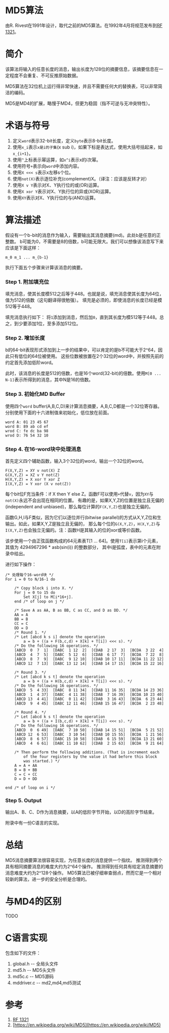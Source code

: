 # MD5算法
由R. Rivest在1991年设计，取代之前的MD5算法。在1992年4月将规范发布到[RF 1321]((https://www.ietf.org/rfc/rfc1321.txt))。

# 简介
该算法将输入的任意长度的消息，输出长度为128位的摘要信息，该摘要信息在一定程度不会重复、不可反推原始数据。

MD5算法在32位机上运行得非常快速，并且不需要任何大的替换表，可以非常简洁的编码。

MD5是MD4的扩展，略慢于MD4，但更为稳固（指不可逆与无冲突特性）。

# 术语与符号
1. 定义`word`表示32-bit长度，定义`byte`表示8-bit长度。
2. 使用`x_i`表示`x是i的子集`(x sub i)，如果下标是表达式，使用大括号括起来，如`x_{i+1}`。
3. 使用`^`上标表示幂运算，如`x^i`表示x的i次幂。
4. 使用符号`+`表示向`word`中添加内容。
5. 使用`X <<< s`表示x左移s个位。
6. 使用`not(X)`表示逐位补充(complement)X。（译注：应该是反转才对）
7. 使用`X v Y`表示对X、Y执行位的或(OR)运算。
8. 使用`X xor Y`表示对X、Y执行位的异或(XOR)运算。
9. 使用`XY`表示对X、Y执行位的与(AND)运算。

# 算法描述
假设有一个b-bit的消息作为输入，需要输出其消息摘要(md)。此处b是任意的正整数。
b可能为0，不需要是8的倍数，b可能无限大。我们可以想像该消息写下来应该是下面这样：
```
m_0 m_1 ... m_{b-1}
```
执行下面五个步骤来计算该消息的摘要。

### Step 1. 附加填充位
填充消息，使其长度模512之后等于448。也就是说，填充消息使其长度为64位，值为512的倍数（这句翻译得很勉强）。
填充是必须的，即使消息的长度已经是模512等于448。

填充消息执行如下：
将`1`添加到消息，然后加`0`，直到其长度为模512等于448。总之，到少要添加1位，至多添加512位。

### Step 2. 增加长度
b的64-bit表现形式添加到上一步的结果中，可以肯定的是b不可能大于2^64，因此只有低位的64位被使用。
这些位数被放置在2个32位的word中，并按照先前的约定首先添加低阶word。

此时，该消息的长度是512的倍数，也是16个word(32-bit)的倍数。使用`M[0 ... N-1]`表示所得到的消息，其中N是16的倍数。

### Step 3. 初始化MD Buffer
使用四个`word` buffer(A,B,C,D)来计算消息摘要，A,B,C,D都是一个32位寄存器。
分别使用下面的十六进制值来初始化，低位放在前面。
```
word A: 01 23 45 67
word B: 89 ab cd ef
wrod C: fe dc ba 98
wrod D: 76 54 32 10
```

### Step 4. 在16-word块中处理消息
首先定义四个辅助函数，输入3个32位的word，输出一个32位的word。
```
F(X,Y,Z) = XY v not(X) Z
G(X,Y,Z) = XZ v Y not(Z)
H(X,Y,Z) = X xor Y xor Z
I(X,Y,Z) = Y xor (X v not(Z)) 
```
每个bit位F充当条件：if X then Y else Z。函数F可以使用`+`代替`v`，因为`XY`与`not(X)`永远不会出现在相同的位置。
有趣的是，如果X,Y,Z的位置是独立且无偏的(independent and unbiased)，那么每位计算的`F(X,Y,Z)`也是独立无偏的。

函数G,H,I与F类似，因为它们以逐位并行(bitwise parallel)的方式从X,Y,Z位和生输出。如此，如果X,Y,Z是独立且无偏的，
那么每个位的`G(X,Y,Z)`，`H(X,Y,Z)`与`I(X,Y,Z)`也会独立无偏的。注：函数H是其输入的位的xor或等价函数。

该步使用一个由正弦函数构成的64元素表T[1 ... 64]。使用`T[i]`表示第i个元素，其值为 4294967296 * asb(sin(i)) 的整数部分，
其中i是弧度，表中的元素在附录中给出。

进行如下操作：
```
/* 处理每个16-word块 */
For i = 0 to N/16-1 do

	/* Copy block i into X. */
 	For j = 0 to 15 do
		Set X[j] to M[i*16+j].
 	end /* of loop on j */

	/* Save A as AA, B as BB, C as CC, and D as DD. */
    AA = A
    BB = B
  	CC = C
	DD = D
	/* Round 1. */
	/* Let [abcd k s i] denote the operation
		a = b + ((a + F(b,c,d) + X[k] + T[i]) <<< s). */
	/* Do the following 16 operations. */
	[ABCD  0  7  1]  [DABC  1 12  2]  [CDAB  2 17  3]  [BCDA  3 22  4]
	[ABCD  4  7  5]  [DABC  5 12  6]  [CDAB  6 17  7]  [BCDA  7 22  8]
	[ABCD  8  7  9]  [DABC  9 12 10]  [CDAB 10 17 11]  [BCDA 11 22 12]
	[ABCD 12  7 13]  [DABC 13 12 14]  [CDAB 14 17 15]  [BCDA 15 22 16]

	/* Round 3. */
	/* Let [abcd k s t] denote the operation
		a = b + ((a + H(b,c,d) + X[k] + T[i]) <<< s). */
	/* Do the following 16 operations. */
	[ABCD  5  4 33]  [DABC  8 11 34]  [CDAB 11 16 35]  [BCDA 14 23 36]
	[ABCD  1  4 37]  [DABC  4 11 38]  [CDAB  7 16 39]  [BCDA 10 23 40]
	[ABCD 13  4 41]  [DABC  0 11 42]  [CDAB  3 16 43]  [BCDA  6 23 44]
	[ABCD  9  4 45]  [DABC 12 11 46]  [CDAB 15 16 47]  [BCDA  2 23 48]

	/* Round 4. */
	/* Let [abcd k s t] denote the operation
		a = b + ((a + I(b,c,d) + X[k] + T[i]) <<< s). */
	/* Do the following 16 operations. */
	[ABCD  0  6 49]  [DABC  7 10 50]  [CDAB 14 15 51]  [BCDA  5 21 52]
	[ABCD 12  6 53]  [DABC  3 10 54]  [CDAB 10 15 55]  [BCDA  1 21 56]
	[ABCD  8  6 57]  [DABC 15 10 58]  [CDAB  6 15 59]  [BCDA 13 21 60]
	[ABCD  4  6 61]  [DABC 11 10 62]  [CDAB  2 15 63]  [BCDA  9 21 64]

	/* Then perform the following additions. (That is increment each
		of the four registers by the value it had before this block
		was started.) */
	A = A + AA
	B = B + BB
	C = C + CC
	D = D + DD

end /* of loop on i */
```

### Step 5. Output
输出A、B、C、D作为消息摘要，以A的低阶字节开始，以D的高阶字节结束。

附录中有一份C语言的实现。

# 总结
MD5消息摘要算法很容易实现，为任意长度的消息提供一个指纹。
推测得到两个具有相同摘要消息的难度大约为2^64个操作。
推测得到任何具有给定消息摘要的消息难度大约为2^128个操作。
MD5算法已被仔细审查弱点，然而它是一个相对较新的算法，进一步的安全分析是合理的。

# 与MD4的区别
TODO

# C语言实现
包含如下的文件：
1. global.h    -- 全局头文件
2. md5.h       -- MD5头文件
3. md5c.c      -- MD5源码
4. mddriver.c  -- md2,md4,md5测试
 
# 参考
1. [RF 1321](https://www.ietf.org/rfc/rfc1321.txt)
2. [https://en.wikipedia.org/wiki/MD5](https://en.wikipedia.org/wiki/MD5)
